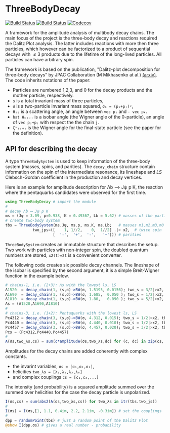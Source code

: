 # ThreeBodyDecay

[![Build Status](https://travis-ci.com/mmikhasenko/ThreeBodyDecay.jl.svg?branch=master)](https://travis-ci.com/mmikhasenko/ThreeBodyDecay.jl)
[![Build Status](https://ci.appveyor.com/api/projects/status/github/mmikhasenko/ThreeBodyDecay.jl?svg=true)](https://ci.appveyor.com/project/mmikhasenko/ThreeBodyDecay-jl)
[![Codecov](https://codecov.io/gh/mmikhasenko/ThreeBodyDecay.jl/branch/master/graph/badge.svg)](https://codecov.io/gh/mmikhasenko/ThreeBodyDecay.jl)
<!-- [![Coveralls](https://coveralls.io/repos/github/mmikhasenko/ThreeBodyDecay.jl/badge.svg?branch=master)](https://coveralls.io/github/mmikhasenko/ThreeBodyDecay.jl?branch=master) -->

A framework for the amplitude analysis of multibody decay chains.
The main focus of the project is the three-body decay and reactions required the Dalitz Plot analysis.
The latter includes reactions with more then three particles, which however can be factorized to a product
of sequential decays with $≤3$ products due to the lifetime of the long-lived particles.
All particles can have arbitrary spin.

The framework is based on the publication, "Dalitz-plot decomposition for three-body decays" by JPAC Collaboration (M Mikhasenko at al.) [(arxiv)](http://inspirehep.net/record/1758460).
The code inherits notations of the paper:
 - Particles are numbered 1,2,3, and 0 for the decay products and the mother particle, respectively.
 - `s` is a total invariant mass of three particles,
 - `σ` is a two-particle invariant mass squared, `σₖ = (pᵢ+pⱼ)²`,
 - `θᵢⱼ` is a scattering angle, an angle between `vec pᵢ` and `- vec pₖ`.
 - `hat θₖ₍ⱼ₎` is a isobar angle (the Wigner angle of the 0-particle), an angle of `vec pⱼ+pⱼ` with respect the the chain `j`.
 - `ζᵏᵢ₍₀₎` is the Wigner angle for the final-state particle (see the paper for the definition).

## API for describing the decay

A type `ThreeBodySystem` is used to keep information of the three-body system (masses, spins, and parities).
The `decay_chain` structure contain information on the spin of the intermediate resonance, its lineshape
and $LS$ Clebsch-Gordan coefficient in the production and decay vertices.

Here is an example for amplitude description for Λb ⟶ Jψ p K,
the reaction where the pentaquarks candidates were observed for the first time.

```julia
using ThreeBodyDecay # import the module
#
# decay Λb ⟶ Jψ p K
ms = (Jψ = 3.09, p=0.938, K = 0.49367, Lb = 5.62) # masses of the particles
# create two-body system
tbs = ThreeBodySystem(ms.Jψ, ms.p, ms.K, ms.Lb;   # masses m1,m2,m3,m0
            two_jps=([    1, 1//2,    0,  1//2] .|> x2,  # twice spin
                     [  '-',  '+',  '-',   '+'])) # parities
```
`ThreeBodySystem` creates an immutable structure that describes the setup.
Two work with particles with non-integer spin, the doubled quantum numbers are stored,
`x2(t)=2t` is a convenient converter.

The following code creates six possible decay channels.
The lineshape of the isobar is specified by the second argument,
it is a simple Breit-Wigner function in the example below.
```julia
# chains-1, i.e. (2+3): Λs with the lowest ls, LS
Λ1520  = decay_chain(1, (s,σ)->BW(σ, 1.5195, 0.0156); two_s = 3/2|>x2, tbs=tbs)
Λ1690  = decay_chain(1, (s,σ)->BW(σ, 1.685,  0.050 ); two_s = 1/2|>x2, tbs=tbs)
Λ1810  = decay_chain(1, (s,σ)->BW(σ, 1.80,   0.090 ); two_s = 5/2|>x2, tbs=tbs)
Λs = (Λ1520,Λ1690,Λ1810)
#
# chains-3, i.e. (1+2): Pentaquarks with the lowest ls, LS
Pc4312 = decay_chain(3, (s,σ)->BW(σ, 4.312, 0.015); two_s = 1/2|>x2, tbs=tbs)
Pc4440 = decay_chain(3, (s,σ)->BW(σ, 4.440, 0.010); two_s = 1/2|>x2, tbs=tbs)
Pc4457 = decay_chain(3, (s,σ)->BW(σ, 4.457, 0.020); two_s = 3/2|>x2, tbs=tbs)
Pcs = (Pc4312,Pc4440,Pc4457)
#
A(σs,two_λs,cs) = sum(c*amplitude(σs,two_λs,dc) for (c, dc) in zip(cs, (Λs...,Pcs...)))
```
Amplitudes for the decay chains are added coherently with complex constants.
- the invarint variables, `σs = [σ₁,σ₂,σ₃]`,
- helicities `two_λs = [λ₁,λ₂,λ₃,λ₀]`
- and complex couplings `cs = [c₁,c₂,...]`

The intensity (and probability) is a squared amplitude summed over the summed over helicities for the case the decay particle is unpolarized.
```julia
I(σs,cs) = sum(abs2(A(σs,two_λs,cs)) for two_λs in itr(tbs.two_js))
#
I(σs) = I(σs,[1, 1.1, 0.4im, 2.2, 2.1im, -0.3im]) # set the couplings
#
dpp = randomPoint(tbs) # just a random point of the Dalitz Plot
@show I(dpp.σs) # gives a real number - probability
```
